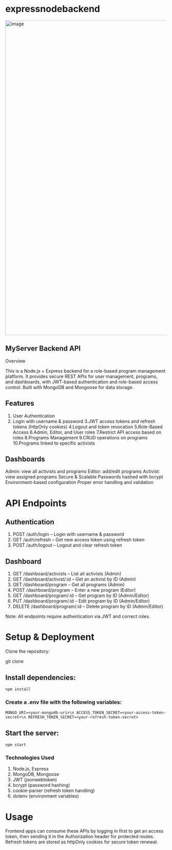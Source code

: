 # expressnodebackend

<img width="1919" height="981" alt="image" src="https://github.com/user-attachments/assets/0cf8921e-a80c-4266-82aa-f339a26e1348" />


## MyServer Backend API
Overview

This is a Node.js + Express backend for a role-based program management platform. It provides secure REST APIs for user management, programs, and dashboards, with JWT-based authentication and role-based access control. Built with MongoDB and Mongoose for data storage.

## Features

 1. User Authentication
 2. Login with username & password
 3.JWT access tokens and refresh tokens (httpOnly cookies)
 4.Logout and token revocation
 5.Role-Based Access
 6.Admin, Editor, and User roles
 7.Restrict API access based on roles
 8.Programs Management
 9.CRUD operations on programs
 10.Programs linked to specific activists

 ## Dashboards

 Admin: view all activists and programs
 Editor: add/edit programs
 Activist: view assigned programs
 Secure & Scalable
 Passwords hashed with bcrypt
 Environment-based configuration
 Proper error handling and validation

# API Endpoints
## Authentication

1. POST /auth/login – Login with username & password
2. GET /auth/refresh – Get new access token using refresh token
3. POST /auth/logout – Logout and clear refresh token

## Dashboard

1. GET /dashboard/activists – List all activists (Admin)
2. GET /dashboard/activist/:id – Get an activist by ID (Admin)
3. GET /dashboard/program – Get all programs (Admin)
4. POST /dashboard/program – Enter a new program (Editor)
5. GET /dashboard/program/:id – Get program by ID (Admin/Editor)
6. PUT /dashboard/program/:id – Edit program by ID (Admin/Editor)
7. DELETE /dashboard/program/:id – Delete program by ID (Admin/Editor)
   
Note: All endpoints require authentication via JWT and correct roles.

# Setup & Deployment

Clone the repository:

git clone [<repo-url>](https://github.com/MeghanaJammu/expressnodebackend/)


  ## Install dependencies:

   `npm install`

 
### Create a .env file with the following variables:

`MONGO_URI=<your-mongodb-uri>\n
ACCESS_TOKEN_SECRET=<your-access-token-secret>\n
REFRESH_TOKEN_SECRET=<your-refresh-token-secret>`


## Start the server:

`npm start`



### Technologies Used

1. Node.js, Express
2. MongoDB, Mongoose
3. JWT (jsonwebtoken)
4. bcrypt (password hashing)
5. cookie-parser (refresh token handling)
6. dotenv (environment variables)


# Usage

Frontend apps can consume these APIs by logging in first to get an access token, then sending it in the Authorization header for protected routes.
Refresh tokens are stored as httpOnly cookies for secure token renewal.
